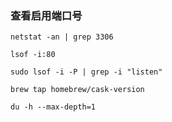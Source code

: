 ### 查看启用端口号
`netstat -an | grep 3306`

`lsof -i:80`

`sudo lsof -i -P | grep -i "listen"`

`brew tap homebrew/cask-version`


`du -h --max-depth=1`
